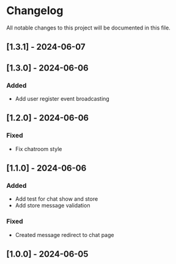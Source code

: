 # Changelog

All notable changes to this project will be documented in this file.

## [1.3.1] - 2024-06-07

## [1.3.0] - 2024-06-06

### Added

- Add user register event broadcasting

## [1.2.0] - 2024-06-06

### Fixed

- Fix chatroom style

## [1.1.0] - 2024-06-06

### Added

- Add test for chat show and store
- Add store message validation

### Fixed

- Created message redirect to chat page

## [1.0.0] - 2024-06-05
